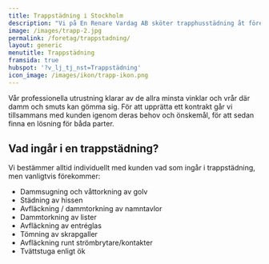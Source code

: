 ```yaml
---
title: Trappstädning i Stockholm
description: "Vi på En Renare Vardag AB sköter trapphusstädning åt företag, bostadsrättsföreningar och skolor i Stockholm. Hör av dig och boka ett kostnadsfritt möte."
image: /images/trapp-2.jpg
permalink: /foretag/trappstadning/
layout: generic
menutitle: Trappstädning
framsida: true
hubspot: '?v_lj_tj_nst=Trappstädning'
icon_image: /images/ikon/trapp-ikon.png
---
```

Vår professionella utrustning klarar av de allra minsta vinklar och vrår där damm och smuts kan gömma sig. För att upprätta ett kontrakt går vi tillsammans med kunden igenom deras behov och önskemål, för att sedan finna en lösning för båda parter.

## Vad ingår i en trappstädning?

Vi bestämmer alltid individuellt med kunden vad som ingår i trappstädning, men vanligtvis förekommer:

* Dammsugning och våttorkning av golv
* Städning av hissen
* Avfläckning / dammtorkning av namntavlor
* Dammtorkning av lister 
* Avfläckning av entréglas
* Tömning av skrapgaller
* Avfläckning runt strömbrytare/kontakter
* Tvättstuga enligt ök

